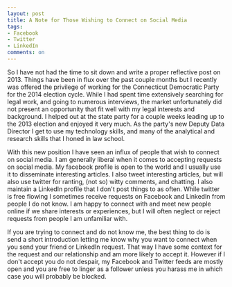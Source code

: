 ```yaml
---
layout: post
title: A Note for Those Wishing to Connect on Social Media
tags: 
- Facebook
- Twitter
- LinkedIn
comments: on
---
```

So I have not had the time to sit down and write a proper reflective post on 2013. Things have been in flux over the past couple months but I recently was offered the privilege of working for the Connecticut Democratic Party for the 2014 election cycle. While I had spent time extensively searching for legal work, and going to numerous interviews, the market unfortunately did not present an opportunity that fit well with my legal interests and background. I helped out at the state party for a couple weeks leading up to the 2013 election and enjoyed it very much. As the party's new Deputy Data Director I get to use my technology skills, and many of the analytical and research skills that I honed in law school.

With this new position I have seen an influx of people that wish to connect on social media. I am generally liberal when it comes to accepting requests on social media. My facebook profile is open to the world and I usually use it to disseminate interesting articles. I also tweet interesting articles, but will also use twitter for ranting, (not so) witty comments, and chatting. I also maintain a LinkedIn profile that I don't post things to as often. While twitter is free flowing I sometimes receive requests on Facebook and LinkedIn from people I do not know. I am happy to connect with and meet new people online if we share interests or experiences, but I will often neglect or reject requests from people I am unfamiliar with.

If you are trying to connect and do not know me, the best thing to do is send a short introduction letting me know why you want to connect when you send your friend or LinkedIn request. That way I have some context for the request and our relationship and am more likely to accept it. However if I don't accept you do not despair, my Facebook and Twitter feeds are mostly open and you are free to linger as a follower unless you harass me in which case you will probably be blocked.